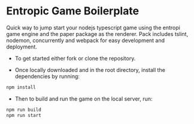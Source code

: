 # Entropic Game Boilerplate

Quick way to jump start your nodejs typescript game using the entropi game engine and the paper package as the renderer. Pack includes tslint, nodemon, concurrently and webpack for easy development and deployment.

- To get started either fork or clone the repository.

- Once locally downloaded and in the root directory, install the dependencies by running:
  
```bash
npm install
```

- Then to build and run the game on the local server, run:
  
```bash
npm run build
npm run start
```
